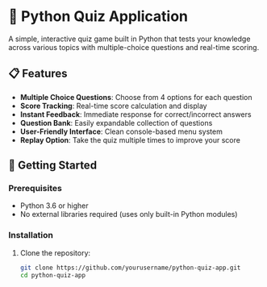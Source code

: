# 🧠 Python Quiz Application

A simple, interactive quiz game built in Python that tests your knowledge across various topics with multiple-choice questions and real-time scoring.

## 📋 Features

- **Multiple Choice Questions**: Choose from 4 options for each question
- **Score Tracking**: Real-time score calculation and display
- **Instant Feedback**: Immediate response for correct/incorrect answers
- **Question Bank**: Easily expandable collection of questions
- **User-Friendly Interface**: Clean console-based menu system
- **Replay Option**: Take the quiz multiple times to improve your score

## 🚀 Getting Started

### Prerequisites
- Python 3.6 or higher
- No external libraries required (uses only built-in Python modules)

### Installation
1. Clone the repository:
   ```bash
   git clone https://github.com/yourusername/python-quiz-app.git
   cd python-quiz-app

